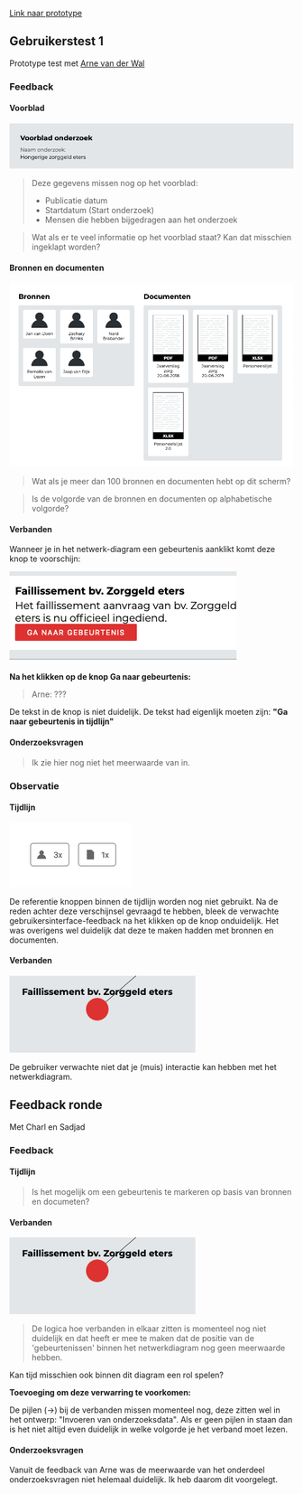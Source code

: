 [Link naar prototype](https://oege.ie.hva.nl/~essenj004/FTM/blauwdruk/output/version-1.0.0/)

## Gebruikerstest 1

Prototype test met [Arne van der Wal](https://www.ftm.nl/auteur/Arne-van-der-Wal)

### Feedback

#### Voorblad

![Voorblad](content/voorblad.png)

> Deze gegevens missen nog op het voorblad:
> * Publicatie datum
> * Startdatum (Start onderzoek)
> * Mensen die hebben bijgedragen aan het onderzoek

> Wat als er te veel informatie op het voorblad staat? Kan dat misschien ingeklapt worden?


#### Bronnen en documenten

![Bronnen en documenten](content/bronnen-documenten.png)

> Wat als je meer dan 100 bronnen en documenten hebt op dit scherm?

> Is de volgorde van de bronnen en documenten op alphabetische volgorde?

#### Verbanden

Wanneer je in het netwerk-diagram een gebeurtenis aanklikt komt deze knop te voorschijn:

![Ga naar gebeurtenis](content/ga-naar-gebeurtenis.png)

__Na het klikken op de knop Ga naar gebeurtenis:__

> Arne: ???

De tekst in de knop is niet duidelijk. De tekst had eigenlijk moeten zijn: __"Ga naar gebeurtenis in tijdlijn"__


#### Onderzoeksvragen

> Ik zie hier nog niet het meerwaarde van in.


### Observatie

#### Tijdlijn


![Referentie knoppen](content/knoppen-tijdlijn.png)

De referentie knoppen binnen de tijdlijn worden nog niet gebruikt. Na de reden achter deze verschijnsel gevraagd te hebben, bleek de verwachte gebruikersinterface-feedback na het klikken op de knop onduidelijk. Het was overigens wel duidelijk dat deze te maken hadden met bronnen en documenten.


#### Verbanden

![Netwerkdiagram](content/klikken-op-diagram.png)

De gebruiker verwachte niet dat je (muis) interactie kan hebben met het netwerkdiagram.




## Feedback ronde

Met Charl en Sadjad


### Feedback

#### Tijdlijn

> Is het mogelijk om een gebeurtenis te markeren op basis van bronnen en documeten?


#### Verbanden

![Netwerkdiagram](content/klikken-op-diagram.png)

> De logica hoe verbanden in elkaar zitten is momenteel nog niet duidelijk en dat heeft er mee te maken dat de positie van de 'gebeurtenissen' binnen het netwerkdiagram nog geen meerwaarde hebben.

Kan tijd misschien ook binnen dit diagram een rol spelen?

__Toevoeging om deze verwarring te voorkomen:__

De pijlen (->) bij de verbanden missen momenteel nog, deze zitten wel in het ontwerp: "Invoeren van onderzoeksdata". Als er geen pijlen in staan dan is het niet altijd even duidelijk in welke volgorde je het verband moet lezen.


#### Onderzoeksvragen

Vanuit de feedback van Arne was de meerwaarde van het onderdeel onderzoeksvragen niet helemaal duidelijk. Ik heb daarom dit voorgelegt.


